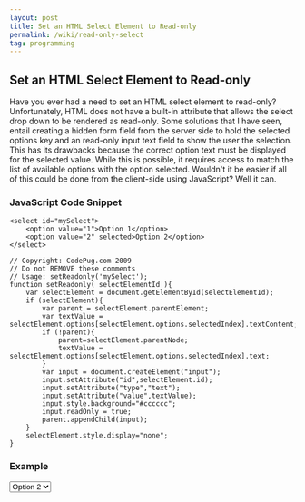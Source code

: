```yaml
---
layout: post
title: Set an HTML Select Element to Read-only
permalink: /wiki/read-only-select
tag: programming
---
```


## Set an HTML Select Element to Read-only
Have you ever had a need to set an HTML select element to read-only? Unfortunately, HTML does not have a built-in attribute that allows the select drop down to be rendered as read-only. Some solutions that I have seen, entail creating a hidden form field from the server side to hold the selected options key and an read-only input text field to show the user the selection. This has its drawbacks because the correct option text must be displayed for the selected value. While this is possible, it requires access to match the list of available options with the option selected. Wouldn't it be easier if all of this could be done from the client-side using JavaScript? Well it can.

### JavaScript Code Snippet
```
<select id="mySelect">
	<option value="1">Option 1</option>
	<option value="2" selected>Option 2</option>
</select>

// Copyright: CodePug.com 2009
// Do not REMOVE these comments
// Usage: setReadonly('mySelect');
function setReadonly( selectElementId ){
	var selectElement = document.getElementById(selectElementId);
	if (selectElement){		
		var parent = selectElement.parentElement;
		var textValue = selectElement.options[selectElement.options.selectedIndex].textContent;
		if (!parent){
			parent=selectElement.parentNode;
			textValue = selectElement.options[selectElement.options.selectedIndex].text;
		}
		var input = document.createElement("input");
		input.setAttribute("id",selectElement.id);
		input.setAttribute("type","text");
		input.setAttribute("value",textValue);
		input.style.background="#cccccc";
		input.readOnly = true;
		parent.appendChild(input);
	}
	selectElement.style.display="none";
}
```

### Example
<html>
<select id="mySelect">
	<option value="1">Option 1</option>
	<option value="2" selected>Option 2</option>
</select>
<script>

// Copyright: CodePug.com 2009
// Do not REMOVE these comments
// Usage: setReadonly('mySelect');
function setReadonly( selectElementId ){
	var selectElement = document.getElementById(selectElementId);
	if (selectElement){		
		var parent = selectElement.parentElement;
		var textValue = selectElement.options[selectElement.options.selectedIndex].textContent;
		if (!parent){
			parent=selectElement.parentNode;
			textValue = selectElement.options[selectElement.options.selectedIndex].text;
		}
		var input = document.createElement("input");
		input.setAttribute("id",selectElement.id);
		input.setAttribute("type","text");
		input.setAttribute("value",textValue);
		input.style.background="#cccccc";
		input.readOnly = true;
		parent.appendChild(input);
	}
	selectElement.style.display="none";
}
setReadonly('mySelect');
</script>
</html>
